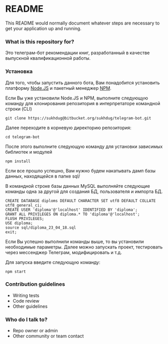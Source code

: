 # README #

This README would normally document whatever steps are necessary to get your application up and running.

### What is this repository for? ###

Это телеграм-бот рекомендации книг, разработанный в качестве выпускной квалификационной работы.

### Установка ###
Для того, чтобы запустить данного бота, Вам понадобится установить платформу [Node.JS](https://nodejs.org/en/download/package-manager/) 
и пакетный менеджер [NPM](https://www.npmjs.com/get-npm).

Если Вы уже установили Node.JS и NPM, выполните следующую команду для клонирования репозитория
в интерпретаторе командной строки (CLI)

```shell
git clone https://sukhdug@bitbucket.org/sukhdug/telegram-bot.git
```
Далее переходите в корневую директорию репозитория:

```shell
cd telegram-bot
```

После этого выполните следующую команду для установки зависимых библиотек и модулей

```shell
npm install
```

Если все прошло успешно, Вам нужно будем накатывать дамп базы данных, находящейся в папке sql/

В командной строке базы данных MySQL выполняйте следующие команды одна за другой для создания БД, пользователя и импорта БД.

```mysql
CREATE DATABASE diploms DEFAULT CHARACTER SET utf8 DEFAULT COLLATE utf8_general_ci;
CREATE USER 'diploma'@'localhost' IDENTIFIED BY 'diploma';
GRANT ALL PRIVILEGES ON diploma.* TO 'diploma'@'localhost';
FLUSH PRIVILEGES;
USE diploma;
source sql/diploma_23_04_18.sql
exit;
```
Если Вы успешно выполнили команды выше, то вы установили необходимые параметры. Далее можно запускать проект, тестировать через мессенджер Телеграм, модифицировать и т.д.

Для запуска введите следующую команду:

```shell
npm start
```

### Contribution guidelines ###

* Writing tests
* Code review
* Other guidelines

### Who do I talk to? ###

* Repo owner or admin
* Other community or team contact
